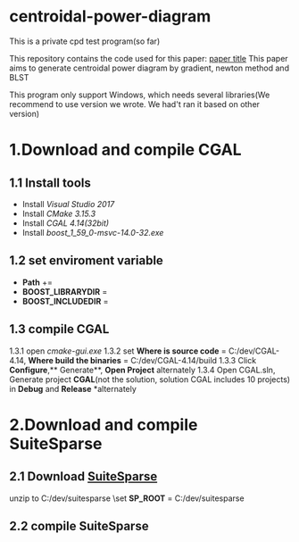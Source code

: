 # centroidal-power-diagram
This is a private cpd test program(so far)

This repository contains the code used for this paper:
[paper title](111.231.57.188)
This paper aims to generate centroidal power diagram by gradient, newton method and BLST


This program only support Windows, which needs several libraries(We recommend to use version we wrote. We had't ran it based on other version)

# 1.Download and compile CGAL
## 1.1 Install tools
* Install *Visual Studio 2017*
* Install *CMake 3.15.3*
* Install *CGAL 4.14(32bit)*
* Install *boost_1_59_0-msvc-14.0-32.exe*

## 1.2 set enviroment variable
* **Path** += 
* **BOOST_LIBRARYDIR** = 
* **BOOST_INCLUDEDIR** = 

## 1.3 compile CGAL
1.3.1 open *cmake-gui.exe*
1.3.2 set **Where is source code** = C:/dev/CGAL-4.14, **Where build the binaries** = C:/dev/CGAL-4.14/build
1.3.3 Click **Configure**,** Generate**, **Open Project** alternately
1.3.4 Open CGAL.sln, Generate project **CGAL**(not the solution, solution CGAL includes 10 projects) in **Debug** and **Release** *alternately

# 2.Download and compile SuiteSparse
## 2.1 Download [SuiteSparse](https://github.com/jlblancoc/suitesparse-metis-for-windows)
unzip to C:/dev/suitesparse
\set **SP_ROOT** = C:/dev/suitesparse
## 2.2 compile SuiteSparse



